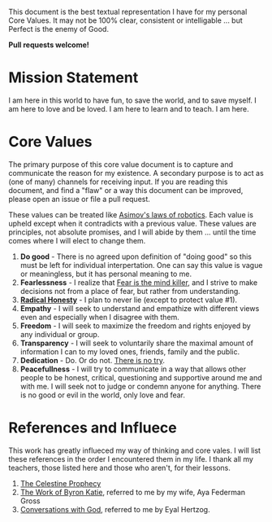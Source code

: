This document is the best textual representation I have for my personal Core Values.
It may not be 100% clear, consistent or intelligable ... but Perfect is the enemy of Good.

**Pull requests welcome!**

Mission Statement
=================
I am here in this world to have fun, to save the world, and to save myself.
I am here to love and be loved.
I am here to learn and to teach.
I am here.

Core Values
===========
The primary purpose of this core value document is to capture and communicate the reason for my existence.
A secondary purpose is to act as (one of many) channels for receiving input. If you are reading this document, and find a "flaw" or a way this document can be improved, please open an issue or file a pull request.

These values can be treated like [Asimov's laws of robotics](http://en.wikipedia.org/wiki/Three_Laws_of_Robotics). Each value is upheld except when it contradicts with a previous value. These values are principles, not absolute promises, and I will abide by them ... until the time comes where I will elect to change them.

1. **Do good** - There is no agreed upon definition of "doing good" so this must be left for individual interpertation. One can say this value is vague or meaningless, but it has personal meaning to me.
2. **Fearlessness** - I realize that [Fear is the mind killer](http://www.goodreads.com/quotes/2-i-must-not-fear-fear-is-the-mind-killer-fear-is), and I strive to make decisions not from a place of fear, but rather from understanding.
3. **[Radical Honesty](http://www.radicalhonesty.com/)** - I plan to never lie (except to protect value #1).
4. **Empathy** - I will seek to understand and empathize with different views even and especially when I disagree with them.
5. **Freedom** - I will seek to maximize the freedom and rights enjoyed by any individual or group.
6. **Transparency** - I will seek to voluntarily share the maximal amount of information I can to my loved ones, friends, family and the public.
7. **Dedication** - Do. Or do not. [There is no try](https://www.youtube.com/watch?v=BQ4yd2W50No).
8. **Peacefullness** - I will try to communicate in a way that allows other people to be honest, critical, questioning and supportive around me and with me. I will seek not to judge or condemn anyone for anything. There is no good or evil in the world, only love and fear.

References and Influece
=======================
This work has greatly influeced my way of thinking and core vales. I will list these references in the order I encountered them in my life. I thank all my teachers, those listed here and those who aren't, for their lessons.

1. [The Celestine Prophecy](http://en.wikipedia.org/wiki/The_Celestine_Prophecy)
2. [The Work of Byron Katie](http://www.thework.com/), referred to me by my wife, Aya Federman Gross
3. [Conversations with God](http://en.wikipedia.org/wiki/Conversations_with_God), referred to me by Eyal Hertzog.
